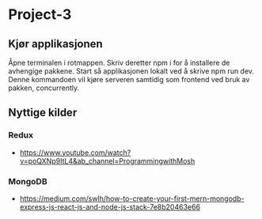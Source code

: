 # Project-3

## Kjør applikasjonen
Åpne terminalen i rotmappen. Skriv deretter npm i for å installere de avhengige pakkene. Start så applikasjonen lokalt ved å skrive npm run dev. Denne kommandoen vil kjøre serveren samtidig som frontend ved bruk av pakken, concurrently.

## Nyttige kilder

### Redux 
- https://www.youtube.com/watch?v=poQXNp9ItL4&ab_channel=ProgrammingwithMosh

### MongoDB
- https://medium.com/swlh/how-to-create-your-first-mern-mongodb-express-js-react-js-and-node-js-stack-7e8b20463e66
